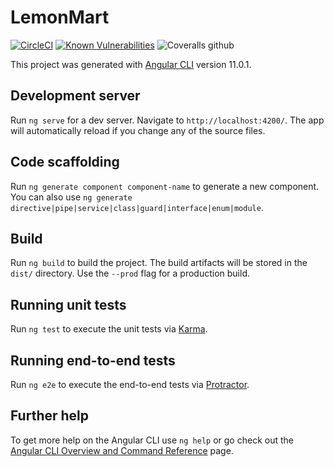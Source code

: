 # LemonMart

[![CircleCI](https://circleci.com/gh/kevinongit/lemonmart.svg?style=svg)](https://app.circleci.com/pipelines/github/kevinongit/lemonmart)
[![Known Vulnerabilities](https://snyk.io/test/github/kevinongit/lemonmart/badge.svg?targetFile=package.json)](https://snyk.io/test/github/kevinongit/lemonmart?targetFile=package.json)
![Coveralls github](https://img.shields.io/coveralls/github/kevinongit/lemonmart?style=flat-square)

This project was generated with [Angular CLI](https://github.com/angular/angular-cli) version 11.0.1.

## Development server

Run `ng serve` for a dev server. Navigate to `http://localhost:4200/`. The app will automatically reload if you change any of the source files.

## Code scaffolding

Run `ng generate component component-name` to generate a new component. You can also use `ng generate directive|pipe|service|class|guard|interface|enum|module`.

## Build

Run `ng build` to build the project. The build artifacts will be stored in the `dist/` directory. Use the `--prod` flag for a production build.

## Running unit tests

Run `ng test` to execute the unit tests via [Karma](https://karma-runner.github.io).

## Running end-to-end tests

Run `ng e2e` to execute the end-to-end tests via [Protractor](http://www.protractortest.org/).

## Further help

To get more help on the Angular CLI use `ng help` or go check out the [Angular CLI Overview and Command Reference](https://angular.io/cli) page.
